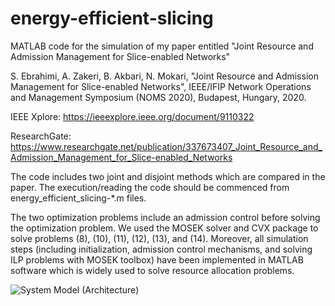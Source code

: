 # energy-efficient-slicing
MATLAB code for the simulation of my paper entitled "Joint Resource and Admission Management for Slice-enabled Networks"

S. Ebrahimi, A. Zakeri, B. Akbari, N. Mokari, "Joint Resource and Admission Management for Slice-enabled Networks",  IEEE/IFIP Network Operations and Management Symposium (NOMS 2020), Budapest, Hungary, 2020.

IEEE Xplore:
https://ieeexplore.ieee.org/document/9110322

ResearchGate:
https://www.researchgate.net/publication/337673407_Joint_Resource_and_Admission_Management_for_Slice-enabled_Networks

The code includes two joint and disjoint methods which are compared in the paper. The execution/reading the code should be commenced from energy_efficient_slicing-*.m files.

The two optimization problems include an admission control before solving the optimization problem. We used the MOSEK solver and CVX package to solve problems (8), (10), (11), (12), (13), and (14).
Moreover, all simulation steps (including initialization, admission control mechanisms, and solving ILP problems with MOSEK toolbox) have been implemented in MATLAB software which is widely used to solve resource allocation problems.

![System Model (Architecture)](https://github.com/sinaebrahimi/energy-efficient-slicing/blob/master/figures/1-Network%20architecture%20of%20the%20CSP%20in%20our%20system%20model.png?raw=true)
